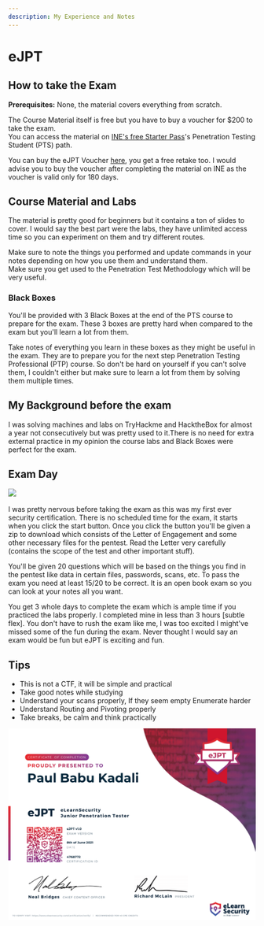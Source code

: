 ```yaml
---
description: My Experience and Notes
---
```


# eJPT

## How to take the Exam

**Prerequisites:** None, the material covers everything from scratch.

The Course Material itself is free but you have to buy a voucher for $200 to take the exam.  
You can access the material on [INE's free Starter Pass](https://checkout.ine.com/starter-pass)'s Penetration Testing Student \(PTS\) path. 

You can buy the eJPT Voucher [here](https://elearnsecurity.com/product/ejpt-certification/), you get a free retake too. I would advise you to buy the voucher after completing the material on INE as the voucher is valid only for 180 days.

## Course Material and Labs

The material is pretty good for beginners but it contains a ton of slides to cover. I would say the best part were the labs, they have unlimited access time so you can experiment on them and try different routes.

Make sure to note the things you performed and update commands in your notes depending on how you use them and understand them.  
Make sure you get used to the Penetration Test Methodology which will be very useful.

### Black Boxes

You'll be provided with 3 Black Boxes at the end of the PTS course to prepare for the exam. These 3 boxes are pretty hard when compared to the exam but you'll learn a lot from them.

Take notes of everything you learn in these boxes as they might be useful in the exam. They are to prepare you for the next step Penetration Testing Professional \(PTP\) course. So don't be hard on yourself if you can't solve them, I couldn't either but make sure to learn a lot from them by solving them multiple times.

## My Background before the exam

I was solving machines and labs on TryHackme and HacktheBox for almost a year not consecutively but was pretty used to it.There is no need for extra external practice in my opinion the course labs and Black Boxes were perfect for the exam.

## Exam Day

![](../.gitbook/assets/tenor.gif)

I was pretty nervous before taking the exam as this was my first ever security certification. There is no scheduled time for the exam, it starts when you click the start button. Once you click the button you'll be given a zip to download which consists of the Letter of Engagement and some other necessary files for the pentest. Read the Letter very carefully \(contains the scope of the test and other important stuff\).

You'll be given 20 questions which will be based on the things you find in the pentest like data in certain files, passwords, scans, etc. To pass the exam you need at least 15/20 to be correct. It is an open book exam so you can look at your notes all you want.

You get 3 whole days to complete the exam which is ample time if you practiced the labs properly. I completed mine in less than 3 hours \[subtle flex\]. You don't have to rush the exam like me, I was too excited I might've missed some of the fun during the exam. Never thought I would say an exam would be fun but eJPT is exciting and fun.

## Tips

* This is not a CTF, it will be simple and practical
* Take good notes while studying
* Understand your scans properly, If they seem empty Enumerate harder
* Understand Routing and Pivoting properly
* Take breaks, be calm and think practically

![My Cert](../.gitbook/assets/paul_babu_kadali_ejpt-1.png)

